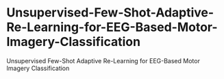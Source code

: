 # Unsupervised-Few-Shot-Adaptive-Re-Learning-for-EEG-Based-Motor-Imagery-Classification
Unsupervised Few-Shot Adaptive Re-Learning for EEG-Based Motor Imagery Classification
